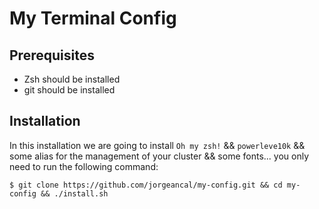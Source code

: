 # My Terminal Config
## Prerequisites
- Zsh should be installed
- git should be installed

## Installation
In this installation we are going to install `Oh my zsh!` && `powerleve10k` && some alias for the management of your cluster && some fonts... you only need to run the following command:

```
$ git clone https://github.com/jorgeancal/my-config.git && cd my-config && ./install.sh
```
